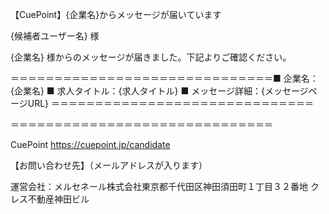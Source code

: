 【CuePoint】{企業名}からメッセージが届いています

{候補者ユーザー名} 様

{企業名} 様からのメッセージが届きました。下記よりご確認ください。

＝＝＝＝＝＝＝＝＝＝＝＝＝＝＝＝＝＝＝＝＝＝＝＝＝＝＝＝＝＝■ 企業名：{企業名}
■ 求人タイトル：{求人タイトル}
■ メッセージ詳細：{メッセージページURL} ＝＝＝＝＝＝＝＝＝＝＝＝＝＝＝＝＝＝＝＝＝＝＝＝＝＝＝＝＝＝

＝＝＝＝＝＝＝＝＝＝＝＝＝＝＝＝＝＝＝＝＝＝＝＝＝＝＝＝＝＝

CuePoint https://cuepoint.jp/candidate

【お問い合わせ先】（メールアドレスが入ります）

運営会社：メルセネール株式会社東京都千代田区神田須田町１丁目３２番地 クレス不動産神田ビル
